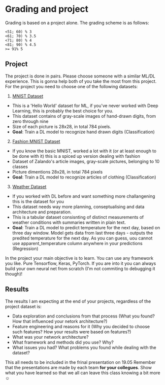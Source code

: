# Grading and project

Grading is based on a project alone. The grading scheme is as follows:

```
<51; 60) % 3
<61; 70) % 3.5
<71; 80) % 4
<81; 90) % 4.5
>= 91% 5
```

## Project 

The project is done in pairs. Please choose someone with a similar ML/DL experience. This is gonna help both of you take the most from this project. For the project you need to choose one of the following datasets: 

1. [MNIST Dataset](https://www.kaggle.com/c/digit-recognizer/data)
- This is a 'Hello World' dataset for ML, if you've never worked with Deep Learning, this is probably the best choice for you. 
- This dataset contains of gray-scale images of hand-drawn digits, from zero through nine
- Size of each picture is 28x28, in total 784 pixels.
- **Goal**: Train a DL model to recognize hand drawn digits (Classification)

2. [Fashion MNIST Dataset](https://www.kaggle.com/datasets/zalando-research/fashionmnist)
- If you know the basic MNIST, worked a lot with it (or at least enough to be done with it) this is a spiced up version dealing with fashion
- Dataset of Zalando's article images, gray-scale pictures, belonging to 10 classes
- Picture dimentions 28x28, in total 784 pixels
- **Goal**: Train a DL model to recognize articles of clothing (Classification)

3. [Weather Dataset](https://www.kaggle.com/arnab132/weather-dataset)
- If you worked with DL before and want something more challangening this is the dataset for you
- This dataset needs way more planning, conseptualising and data architecture and preparation.
- This is a tabular dataset consisnting of distinct measurements of weather conditions with summaries written in plain text.
- **Goal**: Train a DL model to predict temperature for the next day, based on three day window. Model gets data from last three days - outputs the predited temperature for the next day. As you can guess, uou cannot use apparent_temperature column anywhere in your predictions (Regression)

In the project your main objective is to learn. You can use any framework you like. 
Pure Tensorflow, Keras, PyTorch. If you are into it you can always build your own neural net from scratch (I'm not commiting to debugging it though)!

## Results

The results I am expecting at the end of your projects, regardless of the project dataset is:
- Data exploration and conclusions from that process (What you found? How that influenced your netork architecture?)
- Feature engineering and reasons for it (Why you decided to choose such features? How your results were based on features?)
- What was your network architecture?
- What framework and methods did you use? Why?
- What issues you had? What problems you found while dealing with the dataset?

This all needs to be included in the frinal presentation on 19.05
Remember that the presentations are made by each team **for your collegues**. Show what you have learned so that we all can leave this class knowing a bit more ☺️







